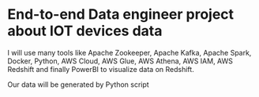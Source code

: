 # End-to-end Data engineer project about IOT devices data

I will use many tools like Apache Zookeeper, Apache Kafka, Apache Spark, Docker, Python, AWS Cloud, AWS Glue, AWS Athena, AWS IAM, AWS Redshift and finally PowerBI to visualize data on Redshift.

Our data will be generated by Python script 
